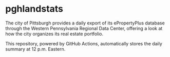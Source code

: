 # pghlandstats

The city of Pittsburgh provides a daily export of its ePropertyPlus
database through the Western Pennsylvania Regional Data Center, offering
a look at how the city organizes its real estate portfolio.

This repository, powered by GitHub Actions, automatically stores the
daily summary at 12 p.m. Eastern.
